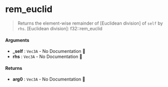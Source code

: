 # rem\_euclid

>  Returns the element-wise remainder of [Euclidean division] of `self` by `rhs`.
>  [Euclidean division]: f32::rem_euclid

#### Arguments

- **\_self** : `Vec3A` \- No Documentation 🚧
- **rhs** : `Vec3A` \- No Documentation 🚧

#### Returns

- **arg0** : `Vec3A` \- No Documentation 🚧